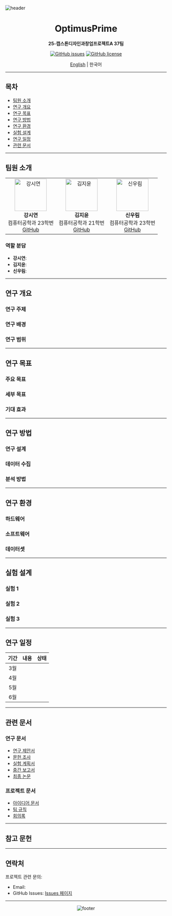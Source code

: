 ![header](https://capsule-render.vercel.app/api?type=waving&color=gradient&height=200&section=header&text=OptimusPrime&fontSize=40&fontColor=ffffff&animation=fadeIn&fontAlignY=35&descAlign=62)

<div align="center">

# OptimusPrime
**25-캡스톤디자인과창업프로젝트A 37팀**

[![GitHub issues](https://img.shields.io/github/issues/[your-username]/OptimusPrime)](https://github.com/[your-username]/OptimusPrime/issues)
[![GitHub license](https://img.shields.io/github/license/[your-username]/OptimusPrime)](https://github.com/[your-username]/OptimusPrime/blob/main/LICENSE)

[English](README_EN.md) | 한국어

</div>

---

## 목차
- [팀원 소개](#팀원-소개)
- [연구 개요](#연구-개요)
- [연구 목표](#연구-목표)
- [연구 방법](#연구-방법)
- [연구 환경](#연구-환경)
- [실험 설계](#실험-설계)
- [연구 일정](#연구-일정)
- [관련 문서](#관련-문서)

---

## 팀원 소개

<table align="center">
<tr>
  <td align="center">
    <img src="https://github.com/uoehisx.png" width="100px;" alt="강시연"/><br/>
    <b>강시연</b><br/>
    컴퓨터공학과 23학번<br/>
    <a href="https://github.com/uoehisx">GitHub</a>
  </td>
  <td align="center">
    <img src="https://github.com/horokkk.png" width="100px;" alt="김지윤"/><br/>
    <b>김지윤</b><br/>
    컴퓨터공학과 21학번<br/>
    <a href="https://github.com/horokkk">GitHub</a>
  </td>
  <td align="center">
    <img src="https://github.com/RainyForest23.png" width="100px;" alt="신우림"/><br/>
    <b>신우림</b><br/>
    컴퓨터공학과 23학번<br/>
    <a href="https://github.com/RainyForest23">GitHub</a>
  </td>
</tr>
</table>

### 역할 분담
- **강시연**: 
- **김지윤**: 
- **신우림**: 

---

## 연구 개요

### 연구 주제
<!-- 연구 주제를 간단히 설명 -->

### 연구 배경
<!-- 연구의 필요성 및 배경 설명 -->

### 연구 범위
<!-- 연구의 범위와 한계 설정 -->

---

## 연구 목표

### 주요 목표
<!-- 연구의 핵심 목표 -->

### 세부 목표
<!-- 구체적인 세부 목표들 -->

### 기대 효과
<!-- 연구 결과로 기대되는 효과 -->

---

## 연구 방법

### 연구 설계
<!-- 연구 설계 방법론 -->

### 데이터 수집
<!-- 데이터 수집 방법 -->

### 분석 방법
<!-- 데이터 분석 및 실험 방법 -->

---



## 연구 환경

### 하드웨어
<!-- 사용된 하드웨어 환경 -->

### 소프트웨어
<!-- 사용된 소프트웨어 및 도구 -->

### 데이터셋
<!-- 사용된 데이터셋 -->

---

## 실험 설계

### 실험 1
<!-- 실험명 및 목적 -->

### 실험 2
<!-- 실험명 및 목적 -->

### 실험 3
<!-- 실험명 및 목적 -->

---

## 연구 일정

| 기간 | 내용 | 상태 |
|:---:|:---:|:---:|
| 3월 | | |
| 4월 | | |
| 5월 | | |
| 6월 | | |

---

## 관련 문서

### 연구 문서
- [연구 제안서](docs/proposal.md)
- [문헌 조사](docs/literature_review.md)
- [실험 계획서](docs/experiment_plan.md)
- [중간 보고서](docs/interim_report.md)
- [최종 논문](docs/final_paper.md)

### 프로젝트 문서
- [아이디어 문서](Ideation.md)
- [팀 규칙](GroundRule.md)
- [회의록](docs/meeting_logs.md)

---

## 참고 문헌
<!-- 주요 참고 문헌 목록 -->

---

## 연락처

프로젝트 관련 문의:
- Email: 
- GitHub Issues: [Issues 페이지](https://github.com/[your-username]/OptimusPrime/issues)

---

<div align="center">

![footer](https://capsule-render.vercel.app/api?type=waving&color=gradient&height=100&section=footer)

</div>
